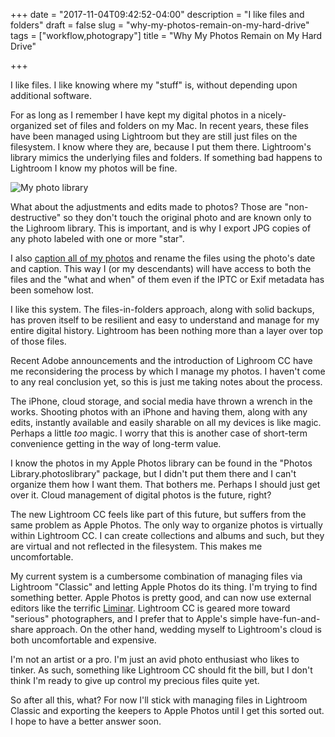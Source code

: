 +++
date = "2017-11-04T09:42:52-04:00"
description = "I like files and folders"
draft = false
slug = "why-my-photos-remain-on-my-hard-drive"
tags = ["workflow,photograpy"]
title = "Why My Photos Remain on My Hard Drive"

+++

I like files. I like knowing where my "stuff" is, without depending upon additional software.

For as long as I remember I have kept my digital photos in a nicely-organized set of files and folders on my Mac. In recent years, these files have been managed using Lightroom but they are still just files on the filesystem. I know where they are, because I put them there. Lightroom's library mimics the underlying files and folders. If something bad happens to Lightroom I know my photos will be fine. 

![My photo library](/img/2017/finder-photos.png)

What about the adjustments and edits made to photos? Those are "non-destructive" so they don't touch the original photo and are known only to the Lighroom library. This is important, and is why I export JPG copies of any photo labeled with one or more "star".

I also [caption all of my photos](/2017/caption-your-photos/) and rename the  files using the photo's date and caption. This way I (or my descendants) will have access to both the files and the "what and when" of them even if the IPTC or Exif metadata has been somehow lost.

I like this system. The files-in-folders approach, along with solid backups, has proven itself to be resilient and easy to understand and manage for my entire digital history. Lightroom has been nothing more than a layer over top of those files.

Recent Adobe announcements and the introduction of Lighroom CC have me reconsidering the process by which I manage my photos. I haven't come to any real conclusion yet, so this is just me taking notes about the process.

The iPhone, cloud storage, and social media have thrown a wrench in the works. Shooting photos with an iPhone and having them, along with any edits, instantly available and easily sharable on all my devices is like magic. Perhaps a little _too_ magic. I worry that this is another case of short-term convenience getting in the way of long-term value.

I know the photos in my Apple Photos library can be found in the "Photos Library.photoslibrary" package, but I didn't put them there and I can't organize them how I want them. That bothers me. Perhaps I should just get over it. Cloud management of digital photos is the future, right?

The new Lightroom CC feels like part of this future, but suffers from the same problem as Apple Photos. The only way to organize photos is virtually within Lightroom CC. I can create collections and albums and such, but they are virtual and not reflected in the filesystem. This makes me uncomfortable. 

My current system is a cumbersome combination of managing files via Lightroom "Classic" and letting Apple Photos do its thing. I'm trying to find something better. Apple Photos is pretty good, and can now use external editors like the terrific [Liminar](https://macphun.com/luminar). Lightroom CC is geared more toward "serious" photographers, and I prefer that to Apple's simple have-fun-and-share approach. On the other hand, wedding myself to Lightroom's cloud is both uncomfortable and expensive.

I'm not an artist or a pro. I'm just an avid photo enthusiast who likes to tinker. As such, something like Lightroom CC should fit the bill, but I don't think I'm ready to give up control my precious files quite yet.

So after all this, what? For now I'll stick with managing files in Lightroom Classic and exporting the keepers to Apple Photos until I get this sorted out. I hope to have a better answer soon.


